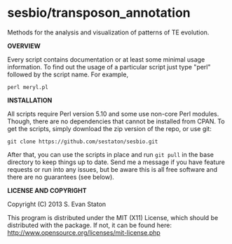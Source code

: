 sesbio/transposon_annotation
====

Methods for the analysis and visualization of patterns of TE evolution.


**OVERVIEW**

Every script contains documentation or at least some minimal usage information. To find out the usage of a particular script just type "perl" followed by the script name. For example,

    perl meryl.pl

**INSTALLATION**

All scripts require Perl version 5.10 and some use non-core Perl modules. Though, there are no dependencies that cannot be installed from CPAN. To get the scripts, simply download the zip version of the repo, or use git:

    git clone https://github.com/sestaton/sesbio.git

After that, you can use the scripts in place and run `git pull` in the base directory to keep things up to date. Send me a message if you have feature requests or run into any issues, but be aware this is all free software and there are no guarantees (see below).

**LICENSE AND COPYRIGHT**

Copyright (C) 2013 S. Evan Staton

This program is distributed under the MIT (X11) License, which should be distributed with the package. 
If not, it can be found here: http://www.opensource.org/licenses/mit-license.php
